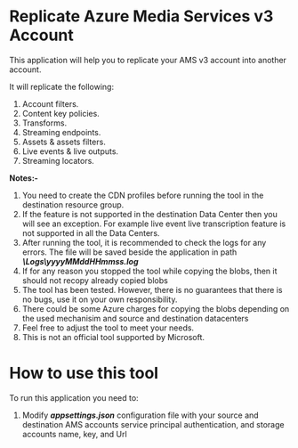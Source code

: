 # Replicate Azure Media Services v3 Account

This application will help you to replicate your AMS v3 account into another account.

It will replicate the following:
<ol>
  <li>Account filters.</li>
  <li>Content key policies.</li>
  <li>Transforms.</li>
  <li>Streaming endpoints.</li>
  <li>Assets & assets filters.</li>
  <li>Live events & live outputs.</li>
  <li>Streaming locators.</li>
</ol>

<b>Notes:-</b>
<ol>
  <li>You need to create the CDN profiles before running the tool in the destination resource group.</li>
  <li>If the feature is not supported in the destination Data Center then you will see an exception. For example live event live transcription feature is not supported in all the Data Centers.</li>
  <li>After running the tool, it is recommended to check the logs for any errors. The file will be saved beside the application in path <b><i>\Logs\yyyyMMddHHmmss.log</i></b></li>
  <li>If for any reason you stopped the tool while copying the blobs, then it should not recopy already copied blobs</li>
  <li>The tool has been tested. However, there is no guarantees that there is no bugs, use it on your own responsibility.</li>
  <li>There could be some Azure charges for copying the blobs depending on the used mechanisim and source and destination datacenters</li>
  <li>Feel free to adjust the tool to meet your needs.</li>
  <li>This is not an official tool supported by Microsoft.</li>
</ol>



# How to use this tool

To run this application you need to:
<ol>
  <li>Modify <b><i>appsettings.json</b></i> configuration file with your source and destination AMS accounts service principal authentication, and storage accounts name, key, and Url </li>
</ol>
